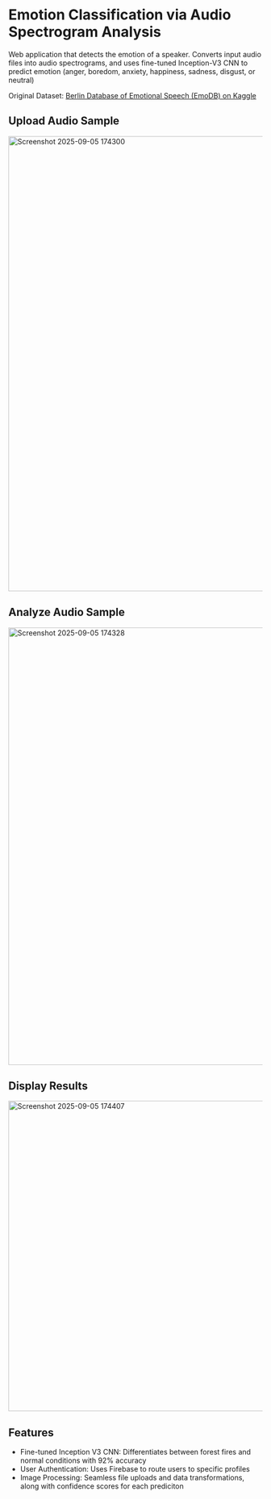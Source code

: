   # Emotion Classification via Audio Spectrogram Analysis

Web application that detects the emotion of a speaker. Converts input audio files into audio spectrograms, and uses fine-tuned Inception-V3 CNN to predict emotion (anger, boredom, anxiety, happiness, sadness, disgust, or neutral)

Original Dataset: [Berlin Database of Emotional Speech (EmoDB) on Kaggle](https://www.kaggle.com/datasets/piyushagni5/berlin-database-of-emotional-speech-emodb)

## Upload Audio Sample

<img width="1883" height="903" alt="Screenshot 2025-09-05 174300" src="https://github.com/user-attachments/assets/23751f92-dabd-4eb9-bbe2-81b54956629d" />

## Analyze Audio Sample

<img width="1881" height="868" alt="Screenshot 2025-09-05 174328" src="https://github.com/user-attachments/assets/b9791b8e-8e11-4419-b5ac-5f024a5b1bb1" />

## Display Results

<img width="1831" height="616" alt="Screenshot 2025-09-05 174407" src="https://github.com/user-attachments/assets/7bd66e2a-9fcb-4e6c-874d-0eccb99bfa9b" />

## Features

- Fine-tuned Inception V3 CNN: Differentiates between forest fires and normal conditions with 92% accuracy
- User Authentication: Uses Firebase to route users to specific profiles
- Image Processing: Seamless file uploads and data transformations, along with confidence scores for each prediciton

